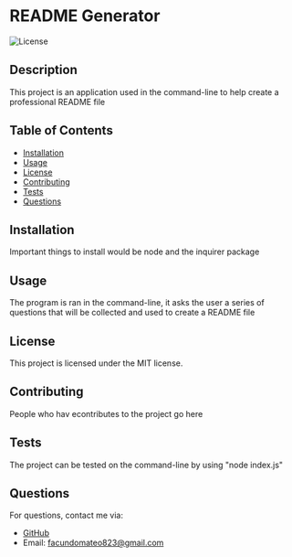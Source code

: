 # README Generator
![License](https://img.shields.io/badge/License-MIT-blue.svg)

## Description
This project is an application used in the command-line to help create a professional README file

## Table of Contents
- [Installation](#installation)
- [Usage](#usage)
- [License](#license)
- [Contributing](#contributing)
- [Tests](#tests)
- [Questions](#questions)

## Installation
Important things to install would be node and the inquirer package

## Usage
The program is ran in the command-line, it asks the user a series of questions that will be collected and used to create a README file

## License
This project is licensed under the MIT license.

## Contributing
People who hav econtributes to the project go here

## Tests
The project can be tested on the command-line by using "node index.js"

## Questions
For questions, contact me via:
- [GitHub](https://github.com/Facundo823)
- Email: facundomateo823@gmail.com
    